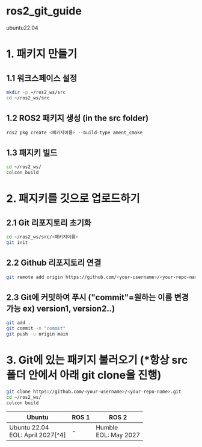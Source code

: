 # ros2_git_guide
ubuntu22.04

# 1. 패키지 만들기
## 1.1 워크스페이스 설정
```sh
mkdir -p ~/ros2_ws/src
cd ~/ros2_ws/src
```
## 1.2 ROS2 패키지 생성 (in the src folder)
```sh
ros2 pkg create <패키지이름> --build-type ament_cmake
```
## 1.3 패지키 빌드 
```sh
cd ~/ros2_ws/
colcon build
```
# 2. 패지키를 깃으로 업로드하기
## 2.1 Git 리포지토리 초기화
```sh
cd ~/ros2_ws/src/<패키지이름>
git init
```
## 2.2 Github 리포지토리 연결
```sh
git remote add origin https://github.com/<your-username>/<your-repo-name>.git
```
## 2.3 Git에 커밋하여 푸시 ("commit"=원하는 이름 변경가능 ex) version1, version2..)
```sh
git add .
git commit -m "commit"
git push -u origin main
```
# 3. Git에 있는 패키지 불러오기 (*항상 src폴더 안에서 아래 git clone을 진행)
```sh
git clone https://github.com/<your-username>/<your-repo-name>.git
cd ~/ros2_ws/
colcon build
```

| Ubuntu | ROS 1 | ROS 2 |
| ------ | ----- | ----- |
| Ubuntu 22.04<br>EOL: April 2027[^4] | - | Humble<br>EOL: May 2027 |
